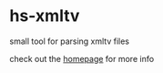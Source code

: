 hs-xmltv
========

small tool for parsing xmltv files

check out the [homepage](http://alephnull.se/software/hs-xmltv) for more info
